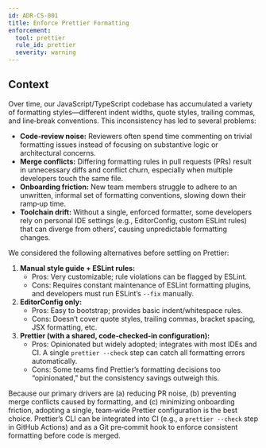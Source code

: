 ```yaml
---
id: ADR-CS-001
title: Enforce Prettier Formatting
enforcement:
  tool: prettier
  rule_id: prettier
  severity: warning
---
```

## Context

Over time, our JavaScript/TypeScript codebase has accumulated a variety of formatting styles—different indent widths, quote styles, trailing commas, and line‐break conventions. This inconsistency has led to several problems:

- **Code‐review noise:** Reviewers often spend time commenting on trivial formatting issues instead of focusing on substantive logic or architectural concerns.  
- **Merge conflicts:** Differing formatting rules in pull requests (PRs) result in unnecessary diffs and conflict churn, especially when multiple developers touch the same file.  
- **Onboarding friction:** New team members struggle to adhere to an unwritten, informal set of formatting conventions, slowing down their ramp‐up time.  
- **Toolchain drift:** Without a single, enforced formatter, some developers rely on personal IDE settings (e.g., EditorConfig, custom ESLint rules) that can diverge from others’, causing unpredictable formatting changes.

We considered the following alternatives before settling on Prettier:

1. **Manual style guide + ESLint rules:**  
   - Pros: Very customizable; rule violations can be flagged by ESLint.  
   - Cons: Requires constant maintenance of ESLint formatting plugins, and developers must run ESLint’s `--fix` manually.  
2. **EditorConfig only:**  
   - Pros: Easy to bootstrap; provides basic indent/whitespace rules.  
   - Cons: Doesn’t cover quote styles, trailing commas, bracket spacing, JSX formatting, etc.  
3. **Prettier (with a shared, code‐checked‐in configuration):**  
   - Pros: Opinionated but widely adopted; integrates with most IDEs and CI. A single `prettier --check` step can catch all formatting errors automatically.  
   - Cons: Some teams find Prettier’s formatting decisions too “opinionated,” but the consistency savings outweigh this.

Because our primary drivers are (a) reducing PR noise, (b) preventing merge conflicts caused by formatting, and (c) minimizing onboarding friction, adopting a single, team‐wide Prettier configuration is the best choice. Prettier’s CLI can be integrated into CI (e.g., a `prettier --check` step in GitHub Actions) and as a Git pre‐commit hook to enforce consistent formatting before code is merged.
